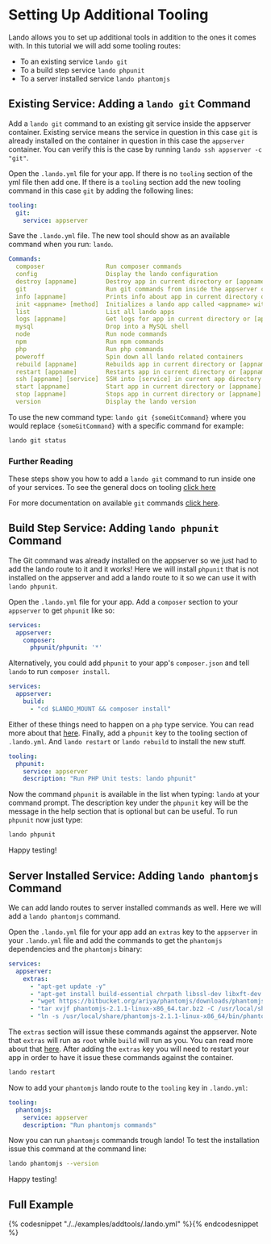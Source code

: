 Setting Up Additional Tooling
=============================

Lando allows you to set up additional tools in addition to the ones it comes with.  In this tutorial we will add some tooling routes:

*   To an existing service `lando git`
*   To a build step service `lando phpunit`
*   To a server installed service `lando phantomjs`

Existing Service: Adding a `lando git` Command
----------------------------------------------

Add a `lando git` command to an existing git service inside the appserver container. Existing service means the service in question in this case `git` is already installed on the container in question in this case the `appserver` container. You can verify this is the case by running `lando ssh appserver -c "git"`.

Open the `.lando.yml` file for your app. If there is no `tooling` section of the yml file then add one. If there is a `tooling` section add the new tooling command in this case `git` by adding the following lines:

```yml
tooling:
  git:
    service: appserver
```

Save the `.lando.yml` file. The new tool should show as an available command when you run: `lando`.

```yaml
Commands:
  composer                 Run composer commands
  config                   Display the lando configuration
  destroy [appname]        Destroy app in current directory or [appname]
  git                      Run git commands from inside the appserver container. For example lando git status
  info [appname]           Prints info about app in current directory or [appname]
  init <appname> [method]  Initializes a lando app called <appname> with optional [method]
  list                     List all lando apps
  logs [appname]           Get logs for app in current directory or [appname]
  mysql                    Drop into a MySQL shell
  node                     Run node commands
  npm                      Run npm commands
  php                      Run php commands
  poweroff                 Spin down all lando related containers
  rebuild [appname]        Rebuilds app in current directory or [appname]
  restart [appname]        Restarts app in current directory or [appname]
  ssh [appname] [service]  SSH into [service] in current app directory or [appname]
  start [appname]          Start app in current directory or [appname]
  stop [appname]           Stops app in current directory or [appname]
  version                  Display the lando version
```

To use the new command type: `lando git {someGitCommand}` where you would replace `{someGitCommand}` with a specific command for example:

```bash
lando git status
```

### Further Reading

These steps show you how to add a `lando git` command to run inside one of your services. To see the general docs on tooling [click here](https://docs.lndo.io/config/tooling.html)

For more documentation on available `git` commands [click here](https://git-scm.com/docs).

Build Step Service: Adding `lando phpunit` Command
--------------------------------------------------

The Git command was already installed on the appserver so we just had to add the lando route to it and it works! Here we will install `phpunit` that is not installed on the appserver and add a lando route to it so we can use it with `lando phpunit`.

Open the `.lando.yml` file for your app. Add a `composer` section to your `appserver` to get `phpunit` like so:

```yml
services:
  appserver:
    composer:
      phpunit/phpunit: '*'
```

Alternatively, you could add `phpunit` to your app's `composer.json` and tell `lando` to run `composer install`.

```yml
services:
  appserver:
    build:
      - "cd $LANDO_MOUNT && composer install"
```

Either of these things need to happen on a `php` type service. You can read more about that [here](./../services/php.md). Finally, add a `phpunit` key to the tooling section of `.lando.yml`. And `lando restart` or `lando rebuild` to install the new stuff.

```yml
tooling:
  phpunit:
    service: appserver
    description: "Run PHP Unit tests: lando phpunit"
```

Now the command `phpunit` is available in the list when typing: `lando` at your command prompt. The description key under the `phpunit` key will be the message in the help section that is optional but can be useful. To run `phpunit` now just type:

```bash
lando phpunit
```

Happy testing!

Server Installed Service: Adding `lando phantomjs` Command
----------------------------------------------------------

We can add lando routes to server installed commands as well.  Here we will add a `lando phantomjs` command.

Open the `.lando.yml` file for your app add an `extras` key to the `appserver` in your `.lando.yml` file and add the commands to get the `phantomjs` dependencies and the `phantomjs` binary:

```yml
services:
  appserver:
    extras:
      - "apt-get update -y"
      - "apt-get install build-essential chrpath libssl-dev libxft-dev libfreetype6-dev libfreetype6 libfontconfig1-dev libfontconfig1 -y"
      - "wget https://bitbucket.org/ariya/phantomjs/downloads/phantomjs-2.1.1-linux-x86_64.tar.bz2"
      - "tar xvjf phantomjs-2.1.1-linux-x86_64.tar.bz2 -C /usr/local/share/"
      - "ln -s /usr/local/share/phantomjs-2.1.1-linux-x86_64/bin/phantomjs /usr/local/bin/"
```

The `extras` section will issue these commands against the appserver. Note that `extras` will run as `root` while `build` will run as you. You can read more about that [here](https://docs.lndo.io/config/services.html#build-steps). After adding the `extras` key you will need to restart your app in order to have it issue these commands against the container.

```bash
lando restart
```

Now to add your `phantomjs` lando route to the `tooling` key in `.lando.yml`:

```yml
tooling:
  phantomjs:
    service: appserver
    description: "Run phantomjs commands"
```

Now you can run `phantomjs` commands trough lando! To test the installation issue this command at the command line:

```bash
lando phantomjs --version
```

Happy testing!

Full Example
------------

{% codesnippet "./../examples/addtools/.lando.yml" %}{% endcodesnippet %}
